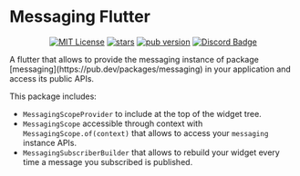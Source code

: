 # Messaging Flutter
<p align="center">              
<a href="https://img.shields.io/badge/License-MIT-green"><img src="https://img.shields.io/badge/License-MIT-green" alt="MIT License"></a>              
<a href="https://github.com/mcssym/messaging_flutter/stargazers"><img src="https://img.shields.io/github/stars/mcssym/messaging_flutter?style=flat&logo=github&colorB=green&label=stars" alt="stars"></a>              
<a href="https://pub.dev/packages/messaging_flutter"><img src="https://img.shields.io/pub/v/messaging_flutter.svg?label=pub&color=orange" alt="pub version"></a>              
<a href="https://discord.gg/zN6FB8wMR6">              
 <img src="https://img.shields.io/discord/1036665678779920474.svg?color=7289da&label=Discord&logo=discord&style=flat-square" alt="Discord Badge"></a>              
</p>  
A flutter that allows to provide the messaging instance of package [messaging](https://pub.dev/packages/messaging) in your application and access its public APIs.

This package includes:
- `MessagingScopeProvider` to include at the top of the widget tree.
- `MessagingScope` accessible through context with `MessagingScope.of(context)` that allows to access your `messaging` instance APIs.
- `MessagingSubscriberBuilder` that allows to rebuild your widget every time a message you subscribed is published. 
